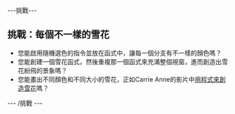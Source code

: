 \---挑戰\---

## 挑戰：每個不一樣的雪花

- 您能啟用隨機選色的指令並放在函式中，讓每一個分支有不一樣的顏色嗎？
- 您能創建一個雪花函式，然後重複那一個函式來充滿整個視窗，進而創造出雪花紛飛的景象嗎？
- 您能畫出不同顏色和不同大小的雪花，正如Carrie Anne的影片中[用程式來創造雪花](https://www.youtube.com/watch?v=DHmeX7YTHBY)嗎？

\--- /挑戰 \---